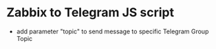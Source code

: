 Zabbix to Telegram JS script
==

- add parameter "topic" to send message to specific Telegram Group Topic